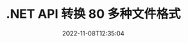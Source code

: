 ---
############################# Static ############################
layout: "product"
date: 2022-11-08T12:35:04
draft: false

product: "Conversion"
product_tag: "conversion"
platform: .NET
platform_tag: net

############################# Head ############################
head_title: "C# .NET 文档转换 API |转换 PDF Word Excel PPTX HTML 图像"
head_description: "C# .NET 文档转换 API。转换 PDF Word DOC DOCX、Excel 电子表格 PPT PPTX、HTML、PSD、MPT MPP、电子邮件 MSG EMLX、A​​utoCAD 和图像文件格式。"

############################# Header ############################
title: ".NET API 转换 80 多种文件格式"
description: "无需安装任何外部软件即可将文档和图像转换功能集成到 .NET 应用程序中的简单 API。"
button:
    enable: true
    icon: "fas fa-arrow-down"
    label: "下载免费试用版"
    link: "https://downloads.groupdocs.com/conversion/net"

############################# SubMenu ############################
submenu:
    enable: true
    
    left:
        img_alt: "GroupDocs.Conversion for .NET"
        image: "https://www.groupdocs.cloud/templates/groupdocs/images/product-logos/groupdocs-conversion-net.png"
        product: "GroupDocs.Conversion"
        platform: ".NET"

    middle:
        button:
            # button loop
            - link: "#overview"
              text: "概述"

            # button loop
            - link: "#features"
              text: "特征"

            # button loop
            - link: "#support"
              text: "支持"

            # button loop
            - link: "https://products.groupdocs.app/conversion"
              text: "现场演示"

            # button loop
            - link: "https://purchase.groupdocs.com/pricing/conversion/net"
              text: "价钱"

    right:
        link_download: "https://downloads.groupdocs.com/conversion"
        link_learn: "https://docs.groupdocs.com/conversion/net/"
        link_buy: "https://purchase.groupdocs.com"

############################# Overview ############################
overview:
    enable: true
    content: |
      GroupDocs.Conversion for .NET 提供了一组简单的 API，使开发人员能够在 C#、ASP.NET 和其他 .NET 相关技术中构建强大的文档转换应用程序。 GroupDocs.Conversion for .NET API 为您的最终用户提供快速、高效和可靠的文件转换解决方案。它支持在所有流行的商业文档格式之间执行准确的转换，包括：PDF、HTML、电子邮件、Microsoft Word 文档、Excel 电子表格、PowerPoint 演示文稿、Project、Photoshop、CorelDraw、AutoCAD、图表、光栅图像文件格式等等。文档转换器库自动检测源文档格式，并为您提供将整个文档或特定页面转换为所需输出格式的所有控制权。用首选字体替换丢失的字体并将文本或图像水印添加到任何文档页面更容易。

      GroupDocs.Conversion for .NET 可用于在任何面向 .NET 平台的开发环境中开发应用程序。它与所有基于 .NET 的语言兼容，并支持可以安装 Mono 或 .NET 框架（包括 .NET Core）的流行操作系统（Windows、Linux、MacOS）。
    tabs:
      enable: true
      
      ## TAB ONE ##
      tab_one:
        description: |
          以下是 GroupDocs.Conversion for .NET 的概述：
        
        right:
          enable: true
          icon: "fab fa-html5"
          title: "概述"
          content: |
            * 自动检测文件类型
            * 转换文件
            *转换演示文稿
            * 转换电子表格
            * 转换光栅图像
            * 转换 PDF 文件
            * 转换其他格式
            * 应用水印
            * 指定文件密码
            * 自定义转换

      ## TAB TWO ##
      tab_two:
        description: |
          GroupDocs.Conversion for .NET 支持在所有流行和常用的 [文档文件格式](https://docs.groupdocs.com/conversion/net/supported-document-formats/) 之间进行转换。

        left:
          enable: true
          table:
            # table loop
            - title: "转换自："
              content: |
                * **文档**：DOC、DOCX、DOCM、DOT、DOTX、DOTM、RTF、TXT、ODT、OTT
                * **电子表格**：XLS、XLSX、XLSM、XLSB、CSV、XLS2003、ODS、TSV、XLT、XLTX、XLTM、XLAM、FODS、SXC
                * **演示文稿**：PPT、PPTX、PPS、PPSX、ODP、POT、POTX、POTM、PPTM、PPSM、FODP
                * **图像**：TIF、TIFF、JPG、JPEG、PNG、GIF、BMP、ICO、DIB、JPC、JPEG-LS、JPEG2000
                * **便携式**：PDF、XPS、OXPS、EPUB
                * **HTML**：HTM、HTML、MHTML
                * **元文件**：EMZ、WMZ
                * **照相馆**：PSD
                * **项目**：MPP、MPT、MPX
                * **展望**：PST、OST
                * **电子邮件**：味精、EML、EMLX
                * **图表**：VSD、VSDX、VSDM、VSS、VSSM、VST、VSTM、VSX、VTX、VDW、VDX、SVG、SVGZ
                * **AutoCAD**：DXF、DWG、DWF、STL、IFC、DWT
                * **PostScript**：EPS、PS、PSL、CGM
                * **CorelDRAW**：CDR、CMX
                * **其他**：VCF、PLT、LGS、OTG、MD、AI、LOG

        right:
          enable: true
          table:
            # table loop
            - title: "转换成："
              content: |
                * **文档**：DOC、DOCX、DOCM、DOT、DOTX、DOTM、RTF、TXT、ODT、OTT
                * **电子表格**：XLS、XLSX、XLSM、XLSB、CSV、XLS2003、TSV、XLTX、ODS、XLAM、FODS、DIF、SXC
                * **演示文稿**：PPT、PPTX、PPS、PPSX、ODP、POTX、POTM、PPTM、PPSM、FODP
                * **图像**：TIF、TIFF、JPG、JPEG、PNG、GIF、BMP、ICO、JPEG2000
                * **元文件**：EMF、WMF、EMZ、WMZ
                * **图表**：SVGZ
                * **便携式**：PDF、XPS
                * **HTML**：HTM、HTML、MHTML
                * **其他**：医学博士

      ## TAB THREE ##
      tab_three:
        description: |
          GroupDocs.Conversion for .NET 支持以下操作系统、框架和包管理器：
      
        left:
          enable: true
          table:
            # table loop
            - icon: "fab fa-windows"
              title: "操作系统"
              content: |
                Windows Desktop, Windows Server, Windows Azure, Linux, MacOS

            # table loop
            - icon: "fas fa-code"
              title: "支持的框架"
              content: |
                Frameworks: .NET Framework, .NET Standard, .NET Core, Mono

        right:
          enable: true
          table:
            # table loop
            - icon: "fas fa-box"
              title: "包管理器"
              content: |
                Nuget

            # table loop
            - icon: "fas fa-tools"
              title: "包管理器"
              content: |
                Microsoft Visual Studio, Xamarin, MonoDevelop

############################# Features ############################
features:
    enable: true
    title: "GroupDocs.Conversion for .NET 功能"

    feature:
      # feature loop
      - icon: "fas fa-copy"
        content: "易于集成和计量许可"

      # feature loop
      - icon: "fas fa-eye"
        content: "转换为文字、幻灯片或单元格时设置默认缩放选项"

      # feature loop
      - icon: "fas fa-bolt"
        content: "转换为/从所有流行的光栅图像格式和分配图像 DPI、高度和宽度"
      
      # feature loop
      - icon: "fas fa-file-powerpoint"
        content: "将 PDF 和图像转换为灰度和线性化 Web 的 PDF 文档"

      # feature loop
      - icon: "fas fa-code"
        content: "在 Word 到 PDF/XPS 的转换中指定书签级别、标题级别和扩展级别"

      # feature loop
      - icon: "fas fa-cloud"
        content: "在转换后的文档中配置和放置水印作为背景以显示在文本后面"

      # feature loop
      - icon: "fas fa-remove-format"
        content: "在从电子邮件转换期间呈现电子邮件标题"

      # feature loop
      - icon: "fas fa-comment-slash"
        content: "设置自定义字体目录并在文档转换期间显式加载/替换字体"

      # feature loop
      - icon: "fas fa-location-arrow"
        content: "设置默认字体以替换文档、幻灯片和电子表格转换的缺失字体"

      # feature loop
      - icon: "fas fa-border-all"
        content: ""

      # feature loop
      - icon: "fas fa-wrench"
        content: "转换带有网格线的电子表格并在转换时从幻灯片中删除注释"

      # feature loop
      - icon: "fas fa-columns"
        content: "将特定文档页面转换为 PDF 格式并转换电子表格中的特定单元格范围"

      # feature loop
      - icon: "fas fa-file-word"
        content: "转换电子表格时显示隐藏的工作表并跳过空行和列"

      # feature loop
      - icon: "fas fa-envelope"
        content: "在转换期间计算文档的总页数并将密码设置为未受保护的文档"

      # feature loop
      - icon: "fas fa-print"
        content: "从 PDF 中删除注释和嵌入文件的选项"

      # feature loop
      - icon: "fas fa-file-archive"
        content: "转换为 HTML 时创建符合 HTML 5 的标记"

      # feature loop
      - icon: "fas fa-lock"
        content: "从流转换时自动检测源类型并返回所有可能的转换"

      # feature loop
      - icon: "fas fa-file-code"
        content: "能够在转换为 PDF 或 HTML 时以单独的流返回每个页面"
      
      # feature loop
      - icon: "fas fa-fill-drip"
        content: "从 Word 转换时显示/隐藏标记、评论和跟踪更改"

      # feature loop
      - icon: "fas fa-file-excel"
        content: "带有着色选项的 DOCX 到 Tiff G3 转换"

      # feature loop
      - icon: "fas fa-heading"
        content: "从 CAD 文档转换时转换特定布局"

      # feature loop
      - icon: "fas fa-project-diagram"
        content: "将转换后的文档保存到文件时自动命名"

      # feature loop
      - icon: "fas fa-cube"
        content: "支持按API使用量计费"

      # feature loop
      - icon: "fab fa-uncharted"
        content: "将图表转换为文字处理文件格式"
      
      # feature loop
      - icon: "fab fa-uncharted"
        content: "在将 HTML 转换为文字处理文档时添加页码"

      # feature loop
      - icon: "fab fa-uncharted"
        content: "无需转换即可将 XML 文档转换为任何格式"

      # feature loop
      - icon: "fab fa-uncharted"
        content: "直接从客户端应用程序监控文件转换进度（开始、结束）"

    more_feature:
      # more_feature_loop
      - title: "轻松转换文档格式"
        content: |
          使用 GroupDocs.Conversion for .NET，转换文档文件格式非常容易。以下示例展示了如何使用 C# 将 PDF 文件转换为 DOC 文件：  
            
          {features.more_feature.step1} 
          {features.more_feature.step2} 
          {features.more_feature.step3} 
            
          ```csharp    
           // 加载源文件 DOCX 进行转换
          var converter = new GroupDocs.Conversion.Converter("input.docx");
          // 为目标格式 PDF 准备转换选项
          var convertOptions = converter.GetPossibleConversions()["pdf"].ConvertOptions;
          // 转换为 PDF 格式
          converter.Convert("output.pdf", convertOptions);
          ```
            
      # more_feature_loop
      - title: "转换为图像格式"
        content: "GroupDocs.Conversion for .NET 可用于在任何面向 .NET 平台的开发环境中开发应用程序。它与所有基于 .NET 的语言兼容，并支持可以安装 Mono 或 .NET 框架（包括 .NET Core）的流行操作系统（Windows、Linux、MacOS）。"

      # more_feature_loop
      - title: "支持各种 PDF 格式类型"
        content: |
          GroupDocs.Conversion for .NET API 支持将文档转换为以下 PDF 类型/格式：  
            
          * PdfA_1A
          * PdfA_1B
          * PdfA_2A
          * PdfA_3A
          * PdfA_2B
          * PdfA_2U
          * PdfA_3B
          * PdfA_3U
          * v1_3
          * v1_4
          * v1_5
          * v1_6
          * v1_7
          * PdfX_1A
          * PdfX3

############################# Support ############################
support:
    enable: true

############################# Solutions ############################
solutions:
    enable: true
    title: "GroupDocs.Conversion 为其他流行的开发环境提供文档转换 API"

    solution:
        # solution loop
        - img_alt: "GroupDocs.Conversion for Java"
          image: "https://www.groupdocs.cloud/templates/groupdocs/images/product-logos/groupdocs-conversion-java.png"
          product: "GroupDocs.Conversion"
          platform: "爪哇"
          link: "/转换/java/"

############################# Back to top ###############################
back_to_top:
  enable: true
---